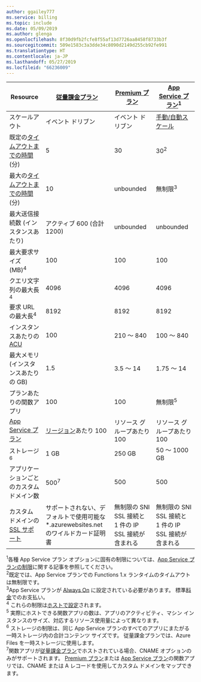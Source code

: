 ```yaml
---
author: ggailey777
ms.service: billing
ms.topic: include
ms.date: 05/09/2019
ms.author: glenga
ms.openlocfilehash: 8f30d9fb2fcfe8f55af13d7726aa8458f8733b3f
ms.sourcegitcommit: 509e1583c3a3dde34c8090d2149d255cb92fe991
ms.translationtype: HT
ms.contentlocale: ja-JP
ms.lasthandoff: 05/27/2019
ms.locfileid: "66236009"
---
```

| Resource | [従量課金プラン](../articles/azure-functions/functions-scale.md#consumption-plan) | [Premium プラン](../articles/azure-functions/functions-scale.md#premium-plan-public-preview) | [App Service プラン](../articles/azure-functions/functions-scale.md#app-service-plan)<sup>1</sup> |
| --- | --- | --- | --- |
| スケールアウト | イベント ドリブン | イベント ドリブン | [手動/自動スケール](../articles/app-service/web-sites-scale.md) | 
|既定の[タイムアウトまでの時間](../articles/azure-functions/functions-scale.md#timeout) (分) |5 | 30 |30<sup>2</sup> |
|最大の[タイムアウトまでの時間](../articles/azure-functions/functions-scale.md#timeout) (分) |10 | unbounded | 無制限<sup>3</sup> |
| 最大送信接続数 (インスタンスあたり) | アクティブ 600 (合計 1200) | unbounded | unbounded |
| 最大要求サイズ (MB)<sup>4</sup> | 100 | 100 | 100 |
| クエリ文字列の最大長<sup>4</sup> | 4096 | 4096 | 4096 |
| 要求 URL の最大長<sup>4</sup> | 8192 | 8192 | 8192 |
| インスタンスあたりの [ACU](../articles/virtual-machines/windows/acu.md) | 100 | 210 ～ 840 | 100 ～ 840 |
| 最大メモリ (インスタンスあたりの GB) | 1.5 | 3.5 ～ 14 | 1.75 ～ 14 |
| プランあたりの関数アプリ |100 |100 |無制限<sup>5</sup> |
| [App Service プラン](../articles/app-service/overview-hosting-plans.md) | [リージョン](https://azure.microsoft.com/global-infrastructure/regions/)あたり 100 |リソース グループあたり 100 |リソース グループあたり 100 |
| ストレージ<sup>6</sup> |1 GB |250 GB |50 ～ 1000 GB |
| アプリケーションごとのカスタム ドメイン数</a> |500<sup>7</sup> |500 |500 |
| カスタム ドメインの [SSL サポート](../articles/app-service/app-service-web-tutorial-custom-ssl.md) |サポートされない、デフォルトで使用可能な *.azurewebsites.net のワイルドカード証明書| 無制限の SNI SSL 接続と 1 件の IP SSL 接続が含まれる |無制限の SNI SSL 接続と 1 件の IP SSL 接続が含まれる | 

<sup>1</sup>各種 App Service プラン オプションに固有の制限については、[App Service プランの制限](../articles/azure-subscription-service-limits.md#app-service-limits)に関する記事を参照してください。  
<sup>2</sup>既定では、App Service プランでの Functions 1.x ランタイムのタイムアウトは無制限です。  
<sup>3</sup>App Service プランが [Always On](../articles/azure-functions/functions-scale.md#always-on) に設定されている必要があります。 標準[料金](https://azure.microsoft.com/pricing/details/app-service/)でのお支払い。  
<sup>4</sup> これらの制限は[ホストで設定](https://github.com/Azure/azure-functions-host/blob/dev/src/WebJobs.Script.WebHost/web.config)されます。  
<sup>5</sup> 実際にホストできる関数アプリの数は、アプリのアクティビティ、マシン インスタンスのサイズ、対応するリソース使用量によって異なります。   
<sup>6</sup> ストレージの制限は、同じ App Service プランのすべてのアプリにまたがる一時ストレージ内の合計コンテンツ サイズです。 従量課金プランでは、Azure Files を一時ストレージに使用します。  
<sup>7</sup>関数アプリが[従量課金プラン](../articles/azure-functions/functions-scale.md#consumption-plan)でホストされている場合、CNAME オプションのみがサポートされます。 [Premium プラン](../articles/azure-functions/functions-scale.md#premium-plan-public-preview)または [App Service プラン](../articles/azure-functions/functions-scale.md#app-service-plan)の関数アプリでは、CNAME または A レコードを使用してカスタム ドメインをマップできます。 
